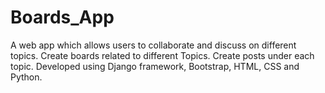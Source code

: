 # Boards_App
A web app which allows users to collaborate and discuss on different topics. Create boards related to different Topics. Create posts under each topic.
Developed using Django framework, Bootstrap, HTML, CSS and Python.
